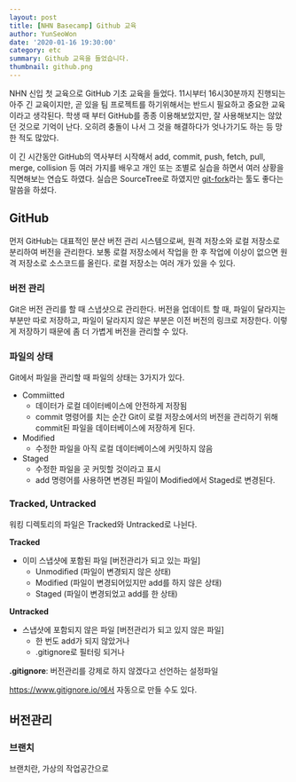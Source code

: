 ```yaml
---
layout: post
title: [NHN Basecamp] Github 교육
author: YunSeoWon
date: '2020-01-16 19:30:00'
category: etc
summary: Github 교육을 들었습니다.
thumbnail: github.png
---
```




NHN 신입 첫 교육으로 GitHub 기초 교육을 들었다. 11시부터 16시30분까지 진행되는 아주 긴 교육이지만, 곧 있을 팀 프로젝트를 하기위해서는 반드시 필요하고 중요한 교육이라고 생각된다. 학생 때 부터 GitHub를 종종 이용해보았지만, 잘 사용해보지는 않았던 것으로 기억이 난다. 오히려 충돌이 나서 그 것을 해결하다가 엇나가기도 하는 등 망한 적도 많았다.

이 긴 시간동안 GitHub의 역사부터 시작해서 add, commit, push, fetch, pull, merge, collision 등 여러 가지를 배우고 개인 또는 조별로 실습을 하면서 여러 상황을 직면해보는 연습도 하였다. 실습은 SourceTree로 하였지만 [git-fork](https://git-fork.com/)라는 툴도 좋다는 말씀을 하셨다.





## GitHub

먼저 GitHub는 대표적인 분산 버전 관리 시스템으로써, 원격 저장소와 로컬 저장소로 분리하여 버전을 관리한다. 보통 로컬 저장소에서 작업을 한 후 작업에 이상이 없으면 원격 저장소로 소스코드를 올린다. 로컬 저장소는 여러 개가 있을 수 있다.



### 버전 관리

Git은 버전 관리를 할 때 스냅샷으로 관리한다. 버전을 업데이트 할 때, 파일이 달라지는 부분만 따로 저장하고, 파일이 달라지지 않은 부분은 이전 버전의 링크로 저장한다. 이렇게 저장하기 때문에 좀 더 가볍게 버전을 관리할 수 있다.



### 파일의 상태

Git에서 파일을 관리할 때 파일의 상태는 3가지가 있다.

* Commiitted
  * 데이터가 로컬 데이터베이스에 안전하게 저장됨
  * commit 명령어를 치는 순간 Git이 로컬 저장소에서의 버전을 관리하기 위해  commit된 파일을 데이터베이스에 저장하게 된다.
* Modified
  * 수정한 파일을 아직 로컬 데이터베이스에 커밋하지 않음
* Staged
  * 수정한 파일을 곳 커밋할 것이라고 표시
  * add 명령어를 사용하면 변경된 파일이 Modified에서 Staged로 변경된다.





### Tracked, Untracked

워킹 디렉토리의 파일은  Tracked와  Untracked로 나뉜다.



**Tracked**

* 이미 스냅샷에 포함된 파일 [버전관리가 되고 있는 파일]
  * Unmodified (파일이 변경되지 않은 상태)
  * Modified (파일이 변경되어있지만 add를 하지 않은 상태)
  * Staged (파일이 변경되었고 add를 한 상태)

**Untracked**

* 스냅샷에 포함되지 않은 파일 [버전관리가 되고 있지 않은 파일]
  * 한 번도 add가 되지 않았거나
  * .gitignore로 필터링 되거나



**.gitignore**: 버전관리를 강제로 하지 않겠다고 선언하는 설정파일

https://www.gitignore.io/에서 자동으로 만들 수도 있다.



## 버전관리

### 브랜치

브랜치란, 가상의 작업공간으로 

